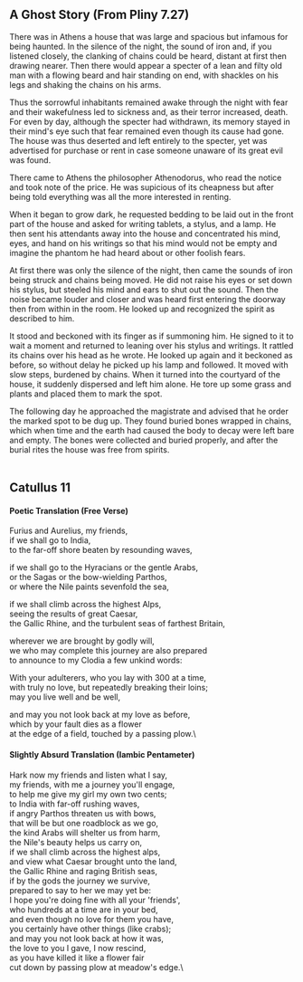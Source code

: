 ## **A Ghost Story (From Pliny 7.27)**

There was in Athens a house that was large and spacious but infamous for being haunted. In the silence of the night, the sound of iron and, if you listened closely, the clanking of chains could be heard, distant at first then drawing nearer. Then there would appear a specter of a lean and filty old man with a flowing beard and hair standing on end, with shackles on his legs and shaking the chains on his arms.

Thus the sorrowful inhabitants remained awake through the night with fear and their wakefulness led to sickness and, as their terror increased, death. For even by day, although the specter had withdrawn, its memory stayed in their mind's eye such that fear remained even though its cause had gone. The house was thus deserted and left entirely to the specter, yet was advertised for purchase or rent in case someone unaware of its great evil was found.

There came to Athens the philosopher Athenodorus, who read the notice and took note of the price. He was supicious of its cheapness but after being told everything was all the more interested in renting. 

When it began to grow dark, he requested bedding to be laid out in the front part of the house and asked for writing tablets, a stylus, and a lamp. He then sent his attendants away into the house and concentrated his mind, eyes, and hand on his writings so that his mind would not be empty and imagine the phantom he had heard about or other foolish fears.

At first there was only the silence of the night, then came the sounds of iron being struck and chains being moved. He did not raise his eyes or set down his stylus, but steeled his mind and ears to shut out the sound. Then the noise became louder and closer and was heard first entering the doorway then from within in the room. He looked up and recognized the spirit as described to him. 

It stood and beckoned with its finger as if summoning him. He signed to it to wait a moment and returned to leaning over his stylus and writings. It rattled its chains over his head as he wrote. He looked up again and it beckoned as before, so without delay he picked up his lamp and followed. It moved with slow steps, burdened by chains. When it turned into the courtyard of the house, it suddenly dispersed and left him alone. He tore up some grass and plants and placed them to mark the spot. 

The following day he approached the magistrate and advised that he order the marked spot to be dug up. They found buried bones wrapped in chains, which when time and the earth had caused the body to decay were left bare and empty. The bones were collected and buried properly, and after the burial rites the house was free from spirits.\
<br>

## **Catullus 11**

#### Poetic Translation (Free Verse)
Furius and Aurelius, my friends,\
if we shall go to India,\
to the far-off shore beaten by resounding waves,

if we shall go to the Hyracians or the gentle Arabs,\
or the Sagas or the bow-wielding Parthos,\
or where the Nile paints sevenfold the sea,

if we shall climb across the highest Alps,\
seeing the results of great Caesar,\
the Gallic Rhine, and the turbulent seas of farthest Britain,

wherever we are brought by godly will,\
we who may complete this journey are also prepared\
to announce to my Clodia a few unkind words:

With your adulterers, who you lay with 300 at a time,\
with truly no love, but repeatedly breaking their loins;\
may you live well and be well,

and may you not look back at my love as before,\
which by your fault dies as a flower\
at the edge of a field, touched by a passing plow.\

#### Slightly Absurd Translation (Iambic Pentameter)
Hark now my friends and listen what I say,\
my friends, with me a journey you'll engage,\
to help me give my girl my own two cents;\
to India with far-off rushing waves,\
if angry Parthos threaten us with bows,\
that will be but one roadblock as we go,\
the kind Arabs will shelter us from harm,\
the Nile's beauty helps us carry on,\
if we shall climb across the highest alps,\
and view what Caesar brought unto the land,\
the Gallic Rhine and raging British seas,\
if by the gods the journey we survive,\
prepared to say to her we may yet be:\
I hope you're doing fine with all your 'friends',\
who hundreds at a time are in your bed,\
and even though no love for them you have,\
you certainly have other things (like crabs);\
and may you not look back at how it was,\
the love to you I gave, I now rescind,\
as you have killed it like a flower fair\
cut down by passing plow at meadow's edge.\